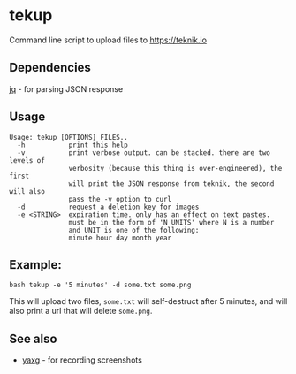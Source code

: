 # tekup
Command line script to upload files to https://teknik.io

## Dependencies

[jq](https://github.com/stedolan/jq) - for parsing JSON response

## Usage

```
Usage: tekup [OPTIONS] FILES..
  -h           print this help
  -v           print verbose output. can be stacked. there are two levels of
               verbosity (because this thing is over-engineered), the first
               will print the JSON response from teknik, the second will also
               pass the -v option to curl
  -d           request a deletion key for images
  -e <STRING>  expiration time. only has an effect on text pastes.
               must be in the form of 'N UNITS' where N is a number
               and UNIT is one of the following:
               minute hour day month year
```

## Example:

`` bash
tekup -e '5 minutes' -d some.txt some.png
``

This will upload two files, `some.txt` will self-destruct after 5 minutes, and will also print a url that will delete `some.png`.

## See also

* [yaxg](https://github.com/DanielFGray/yaxg) - for recording screenshots
